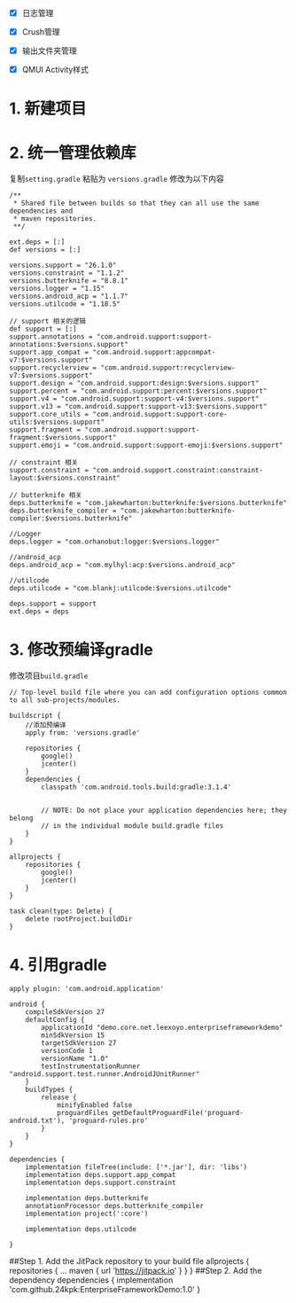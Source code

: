 - [x] 日志管理
- [x] Crush管理
- [x] 输出文件夹管理
- [x] QMUI Activity样式


# 1. 新建项目 

# 2. 统一管理依赖库
复制`setting.gradle` 粘贴为 `versions.gradle`
修改为以下内容
    
	/**
	 * Shared file between builds so that they can all use the same dependencies and
	 * maven repositories.
	 **/
	
	ext.deps = [:]
	def versions = [:]
	
	versions.support = "26.1.0"
	versions.constraint = "1.1.2"
	versions.butterknife = "8.8.1"
	versions.logger = "1.15"
	versions.android_acp = "1.1.7"
	versions.utilcode = "1.18.5"
	
	// support 相关的逻辑
	def support = [:]
	support.annotations = "com.android.support:support-annotations:$versions.support"
	support.app_compat = "com.android.support:appcompat-v7:$versions.support"
	support.recyclerview = "com.android.support:recyclerview-v7:$versions.support"
	support.design = "com.android.support:design:$versions.support"
	support.percent = "com.android.support:percent:$versions.support"
	support.v4 = "com.android.support:support-v4:$versions.support"
	support.v13 = "com.android.support:support-v13:$versions.support"
	support.core_utils = "com.android.support:support-core-utils:$versions.support"
	support.fragment = "com.android.support:support-fragment:$versions.support"
	support.emoji = "com.android.support:support-emoji:$versions.support"
	
	// constraint 相关
	support.constraint = "com.android.support.constraint:constraint-layout:$versions.constraint"
	
	// butterknife 相关
	deps.butterknife = "com.jakewharton:butterknife:$versions.butterknife"
	deps.butterknife_compiler = "com.jakewharton:butterknife-compiler:$versions.butterknife"
	
	//Logger
	deps.logger = "com.orhanobut:logger:$versions.logger"
	
	//android_acp
	deps.android_acp = "com.mylhyl:acp:$versions.android_acp"
	
	//utilcode
	deps.utilcode = "com.blankj:utilcode:$versions.utilcode"
	
	deps.support = support
	ext.deps = deps
    
# 3. 修改预编译gradle
修改项目`build.gradle`


    // Top-level build file where you can add configuration options common to all sub-projects/modules.
    
    buildscript {
        //添加预编译
        apply from: 'versions.gradle'
    
        repositories {
            google()
            jcenter()
        }
        dependencies {
            classpath 'com.android.tools.build:gradle:3.1.4'
            
    
            // NOTE: Do not place your application dependencies here; they belong
            // in the individual module build.gradle files
        }
    }
    
    allprojects {
        repositories {
            google()
            jcenter()
        }
    }
    
    task clean(type: Delete) {
        delete rootProject.buildDir
    }


# 4. 引用gradle

	apply plugin: 'com.android.application'
	
	android {
	    compileSdkVersion 27
	    defaultConfig {
	        applicationId "demo.core.net.leexoyo.enterpriseframeworkdemo"
	        minSdkVersion 15
	        targetSdkVersion 27
	        versionCode 1
	        versionName "1.0"
	        testInstrumentationRunner "android.support.test.runner.AndroidJUnitRunner"
	    }
	    buildTypes {
	        release {
	            minifyEnabled false
	            proguardFiles getDefaultProguardFile('proguard-android.txt'), 'proguard-rules.pro'
	        }
	    }
	}
	
	dependencies {
	    implementation fileTree(include: ['*.jar'], dir: 'libs')
	    implementation deps.support.app_compat
	    implementation deps.support.constraint
	
	    implementation deps.butterknife
	    annotationProcessor deps.butterknife_compiler
	    implementation project(':core')
	
	    implementation deps.utilcode
	
	}




##Step 1. Add the JitPack repository to your build file
    allprojects {
		repositories {
			...
			maven { url 'https://jitpack.io' }
		}
	}
##Step 2. Add the dependency
	dependencies {
	        implementation 'com.github.24kpk:EnterpriseFrameworkDemo:1.0'
	}